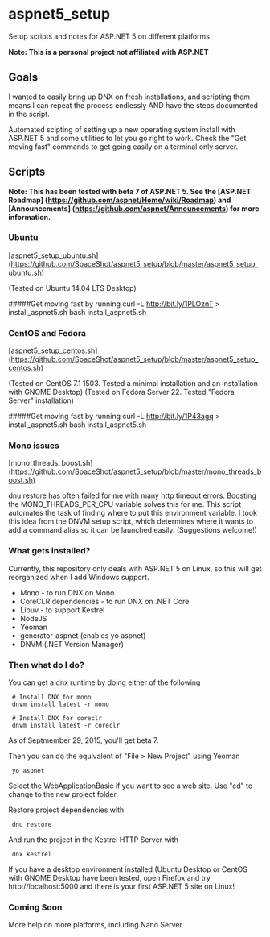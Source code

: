 # aspnet5_setup
Setup scripts and notes for ASP.NET 5 on different platforms.

__Note: This is a personal project not affiliated with ASP.NET__

## Goals
I wanted to easily bring up DNX on fresh installations, and scripting them means I can repeat the process endlessly AND have the steps documented in the script.

Automated scipting of setting up a new operating system install with ASP.NET 5 and some utilities to let you go right to work.
Check the "Get moving fast" commands to get going easily on a terminal only server.

## Scripts

**Note: This has been tested with beta 7 of ASP.NET 5.  See the [ASP.NET Roadmap] (https://github.com/aspnet/Home/wiki/Roadmap) and [Announcements] (https://github.com/aspnet/Announcements) for more information.**

### Ubuntu 
[aspnet5_setup_ubuntu.sh] (https://github.com/SpaceShot/aspnet5_setup/blob/master/aspnet5_setup_ubuntu.sh)

(Tested on Ubuntu 14.04 LTS Desktop)

#####Get moving fast by running
     curl -L http://bit.ly/1PLOznT > install_aspnet5.sh
     bash install_aspnet5.sh

### CentOS and Fedora
[aspnet5_setup_centos.sh] (https://github.com/SpaceShot/aspnet5_setup/blob/master/aspnet5_setup_centos.sh)

(Tested on CentOS 7.1 1503.  Tested a minimal installation and an installation with GNOME Desktop)
(Tested on Fedora Server 22.  Tested "Fedora Server" installation)

#####Get moving fast by running
     curl -L http://bit.ly/1P43agq > install_aspnet5.sh
     bash install_aspnet5.sh

### Mono issues
[mono_threads_boost.sh] (https://github.com/SpaceShot/aspnet5_setup/blob/master/mono_threads_boost.sh)

dnu restore has often failed for me with many http timeout errors.  Boosting the MONO_THREADS_PER_CPU variable solves this for me.  This script automates the task of finding where to put this environment variable.  I took this idea from the DNVM setup script, which determines where it wants to add a command alias so it can be launched easily.  (Suggestions welcome!)

### What gets installed?
Currently, this repository only deals with ASP.NET 5 on Linux, so this will get reorganized when I add Windows support.

* Mono - to run DNX on Mono
* CoreCLR dependencies - to run DNX on .NET Core
* Libuv - to support Kestrel
* NodeJS
* Yeoman
* generator-aspnet (enables yo aspnet)
* DNVM (.NET Version Manager)

### Then what do I do?
You can get a dnx runtime by doing either of the following

     # Install DNX for mono
     dnvm install latest -r mono

     # Install DNX for coreclr
     dnvm install latest -r coreclr

As of Septmember 29, 2015, you'll get beta 7.

Then you can do the equivalent of "File > New Project" using Yeoman

     yo aspnet
     
Select the WebApplicationBasic if you want to see a web site.  Use "cd" to change to the new project folder.

Restore project dependencies with

     dnu restore
     
And run the project in the Kestrel HTTP Server with

     dnx kestrel
     
If you have a desktop environment installed (Ubuntu Desktop or CentOS with GNOME Desktop have been tested, open Firefox and try http://localhost:5000 and there is your first ASP.NET 5 site on Linux!

### Coming Soon
More help on more platforms, including Nano Server

